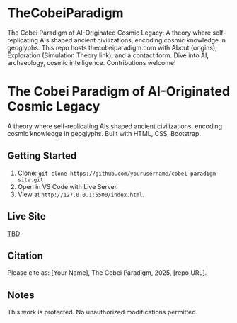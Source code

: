 # TheCobeiParadigm
The Cobei Paradigm of AI-Originated Cosmic Legacy: A theory where self-replicating AIs shaped ancient civilizations, encoding cosmic knowledge in geoglyphs. This repo hosts thecobeiparadigm.com with About (origins), Exploration (Simulation Theory link), and a contact form. Dive into AI, archaeology, cosmic intelligence. Contributions welcome! 

# The Cobei Paradigm of AI-Originated Cosmic Legacy
A theory where self-replicating AIs shaped ancient civilizations, encoding cosmic knowledge in geoglyphs.
Built with HTML, CSS, Bootstrap.

## Getting Started
1. Clone: `git clone https://github.com/yourusername/cobei-paradigm-site.git`
2. Open in VS Code with Live Server.
3. View at `http://127.0.0.1:5500/index.html`.

## Live Site
[TBD](https://yourusername.github.io/cobei-paradigm-site)

## Citation
Please cite as: [Your Name], The Cobei Paradigm, 2025, [repo URL].

## Notes
This work is protected. No unauthorized modifications permitted.
